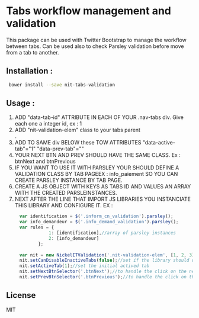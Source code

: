# Tabs workflow management and validation
This package can be used with Twitter Bootstrap to manage the workflow between tabs.
Can be used also to check Parsley validation before move from a tab to another.

## Installation :
```sh
 bower install --save nit-tabs-validation
```   

## Usage :

1. ADD "data-tab-id" ATTRIBUTE IN EACH <a> OF YOUR .nav-tabs div. Give each one a integer id, ex : 1
2. ADD "nit-validation-elem" class to your tabs parent <div>.
3. ADD TO SAME div BELOW these TOW ATTRIBUTES "data-active-tab"="1" "data-prev-tab"=""
4. YOUR NEXT BTN AND PREV SHOULD HAVE THE SAME CLASS. Ex : btnNext and btnPrevious
5. IF YOU WANT TO USE IT WITH PARSLEY YOUR SHOULD DEFINE A VALIDATION CLASS BY TAB PAGEEX : info_paiement
     SO YOU CAN CREATE PARSLEY INSTANCE BY TAB PAGE.
6. CREATE A JS OBJECT WITH KEYS AS TABS ID AND VALUES AN ARRAY WITH THE CREATED PARSLEINSTANCES.
7. NEXT AFTER THE LINE THAT IMPORT JS LIBRARIES YOU INSTANCIATE THIS LIBRARY AND CONFIGURE IT. EX :

```js
     var identification = $('.inform_cn_validation').parsley();
     var info_demandeur = $('.info_demand_validation').parsley();
     var rules = {
                1: [identification],//array of parsley instances
                2: [info_demandeur]
            };
 
     var nit = new NickelITValidation('.nit-validation-elem', [1, 2, 3], '.nav.nav-tabs a[data-tab-id]', rules);
     nit.setCanDisableInactiveTabs(false);//set if the library should disable the inactive tabs or not
     nit.setActiveTab(1);//set the initial actived tab
     nit.setNextBtnSelector('.btnNext');//to handle the click on the next button
     nit.setPrevBtnSelector('.btnPrevious');//to handle the click on the prev button
```

## License 
MIT

